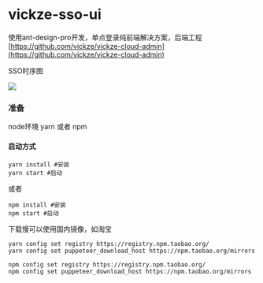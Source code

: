# vickze-sso-ui

使用ant-design-pro开发，单点登录纯前端解决方案，后端工程 [https://github.com/vickze/vickze-cloud-admin](https://github.com/vickze/vickze-cloud-admin)

SSO时序图

![](https://github.com/vickze/vickze-cloud-admin/blob/master/images/SSO.png)


### 准备

node环境 yarn 或者 npm 

#### 启动方式

```
yarn install #安装
yarn start #启动
```
或者

```
npm install #安装
npm start #启动
```

下载慢可以使用国内镜像，如淘宝

```
yarn config set registry https://registry.npm.taobao.org/
yarn config set puppeteer_download_host https://npm.taobao.org/mirrors

npm config set registry https://registry.npm.taobao.org/
npm config set puppeteer_download_host https://npm.taobao.org/mirrors
```
